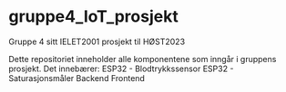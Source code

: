 # gruppe4_IoT_prosjekt
Gruppe 4 sitt IELET2001 prosjekt til HØST2023

Dette repositoriet inneholder alle komponentene som inngår i gruppens prosjekt. 
Det innebærer:
ESP32 - Blodtrykkssensor
ESP32 - Saturasjonsmåler
Backend
Frontend
